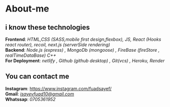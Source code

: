 # About-me
## i know these technologies
**Frontend**: *HTML,CSS (SASS,mobile first design,flexbox), JS, React (Hooks react router), recoil, next.js (serverSide rendering)* \
**Backend**: *Node.js (express) , MongoDb (mongoose) , FireBase (fireStore  , realTimeDataBase) C++* \
**For Deployment**: *netlify , Github (github desktop) , Git(vcs) , Heroku, Render*
## You can contact me
**Instagram**: https://www.instagram.com/fuadsayef/ \
**Gmail**: *isayevfuad10@gmail.com* \
**Whatssap**: *0705361952*
